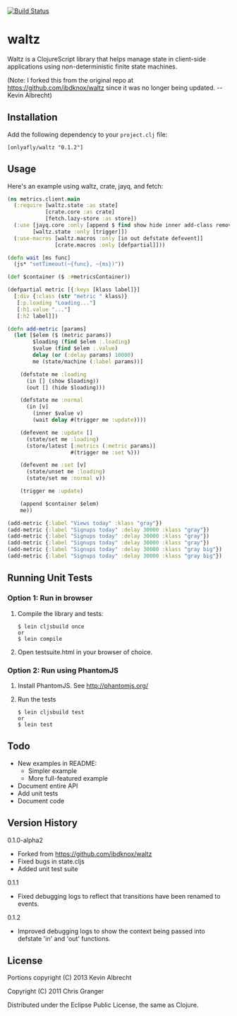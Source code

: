 [![Build Status](https://travis-ci.org/onlyafly/waltz.png?branch=master)](https://travis-ci.org/onlyafly/waltz)

# waltz

Waltz is a ClojureScript library that helps manage state in
client-side applications using non-deterministic finite state
machines.

(Note: I forked this from the original repo at
https://github.com/ibdknox/waltz since it was no longer being updated.
--Kevin Albrecht)

## Installation

Add the following dependency to your `project.clj` file:

    [onlyafly/waltz "0.1.2"]

## Usage

Here's an example using waltz, crate, jayq, and fetch:

```clojure
(ns metrics.client.main
  (:require [waltz.state :as state]
            [crate.core :as crate]
            [fetch.lazy-store :as store])
  (:use [jayq.core :only [append $ find show hide inner add-class remove-class]]
        [waltz.state :only [trigger]])
  (:use-macros [waltz.macros :only [in out defstate defevent]]
               [crate.macros :only [defpartial]]))

(defn wait [ms func]
  (js* "setTimeout(~{func}, ~{ms})"))

(def $container ($ :#metricsContainer))

(defpartial metric [{:keys [klass label]}]
  [:div {:class (str "metric " klass)}
   [:p.loading "Loading..."]
   [:h1.value "..."]
   [:h2 label]])

(defn add-metric [params]
  (let [$elem ($ (metric params))
        $loading (find $elem :.loading)
        $value (find $elem :.value)
        delay (or (:delay params) 10000)
        me (state/machine (:label params))]

    (defstate me :loading
      (in [] (show $loading))
      (out [] (hide $loading)))

    (defstate me :normal
      (in [v]
        (inner $value v)
        (wait delay #(trigger me :update))))

    (defevent me :update []
      (state/set me :loading)
      (store/latest [:metrics (:metric params)]
                    #(trigger me :set %)))

    (defevent me :set [v]
      (state/unset me :loading)
      (state/set me :normal v))

    (trigger me :update)

    (append $container $elem)
    me))

(add-metric {:label "Views today" :klass "gray"})
(add-metric {:label "Signups today" :delay 30000 :klass "gray"})
(add-metric {:label "Signups today" :delay 30000 :klass "gray"})
(add-metric {:label "Signups today" :delay 30000 :klass "gray"})
(add-metric {:label "Signups today" :delay 30000 :klass "gray big"})
(add-metric {:label "Signups today" :delay 30000 :klass "gray big"})
```

## Running Unit Tests

### Option 1: Run in browser

1. Compile the library and tests:

    ```
    $ lein cljsbuild once
    or
    $ lein compile
    ```
    
2. Open testsuite.html in your browser of choice.

### Option 2: Run using PhantomJS

1. Install PhantomJS. See http://phantomjs.org/

2. Run the tests

    ```
    $ lein cljsbuild test
    or
    $ lein test
    ```

## Todo

* New examples in README:
  * Simpler example
  * More full-featured example
* Document entire API
* Add unit tests
* Document code

## Version History

0.1.0-alpha2
* Forked from https://github.com/ibdknox/waltz
* Fixed bugs in state.cljs
* Added unit test suite

0.1.1
* Fixed debugging logs to reflect that transitions have been renamed
  to events.
  
0.1.2
* Improved debugging logs to show the context being passed into
  defstate 'in' and 'out' functions.

## License

Portions copyright (C) 2013 Kevin Albrecht

Copyright (C) 2011 Chris Granger

Distributed under the Eclipse Public License, the same as Clojure.
